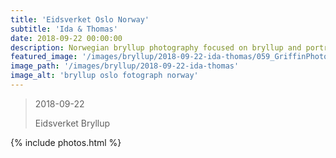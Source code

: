 ```yaml
---
title: 'Eidsverket Oslo Norway'
subtitle: 'Ida & Thomas'
date: 2018-09-22 00:00:00
description: Norwegian bryllup photography focused on bryllup and portrait photography. 
featured_image: '/images/bryllup/2018-09-22-ida-thomas/059_GriffinPhotography_Oslo_Bryllup_Eidsverket_20180922.jpg'
image_path: '/images/bryllup/2018-09-22-ida-thomas'
image_alt: 'bryllup oslo fotograph norway'
---
```


> 2018-09-22
> 
> Eidsverket Bryllup

<!-- DO NOT EDIT BELOW -->
{% include photos.html %}
